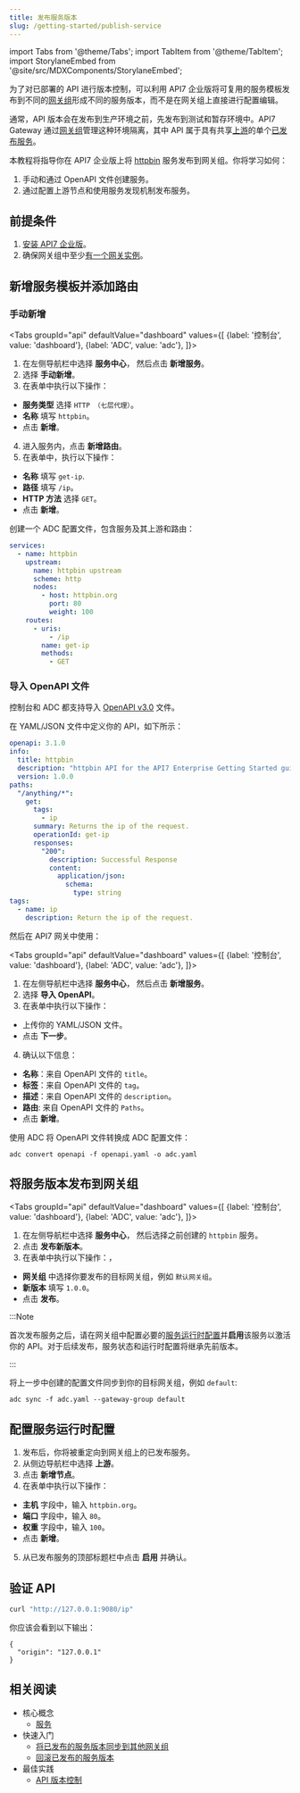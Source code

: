 ```yaml
---
title: 发布服务版本
slug: /getting-started/publish-service
---
```


import Tabs from '@theme/Tabs';
import TabItem from '@theme/TabItem';
import StorylaneEmbed from '@site/src/MDXComponents/StorylaneEmbed';

为了对已部署的 API 进行版本控制，可以利用 API7 企业版将可复用的服务模板发布到不同的[网关组](../key-concepts/gateway-groups.md)形成不同的服务版本，而不是在网关组上直接进行配置编辑。

通常，API 版本会在发布到生产环境之前，先发布到测试和暂存环境中。API7 Gateway 通过[网关组](../key-concepts/gateway-groups.md)管理这种环境隔离，其中 API 属于具有共享[上游](../key-concepts/upstreams.md)的单个[已发布服务](../key-concepts/services.md)。

本教程将指导你在 API7 企业版上将 [httpbin](https://httpbin.org/) 服务发布到网关组。你将学习如何：

1. 手动和通过 OpenAPI 文件创建服务。
2. 通过配置上游节点和使用服务发现机制发布服务。

## 前提条件

1. [安装 API7 企业版](install-api7-ee.md)。
2. 确保网关组中至少[有一个网关实例](add-gateway-instance.md)。

## 新增服务模板并添加路由

### 手动新增

<Tabs
groupId="api"
defaultValue="dashboard"
values={[
{label: '控制台', value: 'dashboard'},
{label: 'ADC', value: 'adc'},
]}>

<TabItem value="dashboard">

1. 在左侧导航栏中选择 **服务中心**， 然后点击 **新增服务**。
2. 选择 **手动新增**。
3. 在表单中执行以下操作：

* **服务类型** 选择 `HTTP （七层代理）`。
* **名称** 填写 `httpbin`。
* 点击 **新增**。

4. 进入服务内，点击 **新增路由**。
5. 在表单中，执行以下操作：

* **名称** 填写 `get-ip`.
* **路径** 填写 `/ip`。
* **HTTP 方法** 选择 `GET`。
* 点击 **新增**。

</TabItem>

<TabItem value="adc">

创建一个 ADC 配置文件，包含服务及其上游和路由：

```yaml title="adc.yaml"
services:
  - name: httpbin
    upstream:
      name: httpbin upstream
      scheme: http
      nodes:
        - host: httpbin.org
          port: 80
          weight: 100
    routes:
      - uris:
          - /ip
        name: get-ip
        methods:
          - GET
```

</TabItem>

</Tabs>

### 导入 OpenAPI 文件

控制台和 ADC 都支持导入 [OpenAPI v3.0](https://swagger.io/specification/) 文件。

在 YAML/JSON 文件中定义你的 API，如下所示：

```yaml title="OpenAPI.yaml"
openapi: 3.1.0
info:
  title: httpbin
  description: "httpbin API for the API7 Enterprise Getting Started guides."
  version: 1.0.0
paths:
  "/anything/*":
    get:
      tags:
        - ip
      summary: Returns the ip of the request.
      operationId: get-ip
      responses:
        "200":
          description: Successful Response
          content:
            application/json:
              schema:
                type: string
tags:
  - name: ip
    description: Return the ip of the request.
```

然后在 API7 网关中使用：

<Tabs
groupId="api"
defaultValue="dashboard"
values={[
{label: '控制台', value: 'dashboard'},
{label: 'ADC', value: 'adc'},
]}>

<TabItem value="dashboard">

1. 在左侧导航栏中选择 **服务中心**， 然后点击 **新增服务**。
2. 选择 **导入 OpenAPI**。
3. 在表单中执行以下操作：

* 上传你的 YAML/JSON 文件。
* 点击 **下一步**。

4. 确认以下信息：

* **名称**：来自 OpenAPI 文件的 `title`。
* **标签**：来自 OpenAPI 文件的 `tag`。
* **描述**：来自 OpenAPI 文件的 `description`。
* **路由**: 来自 OpenAPI 文件的 `Paths`。
* 点击 **新增**。

</TabItem>

<TabItem value="adc">

使用 ADC 将 OpenAPI 文件转换成 ADC 配置文件：

```shell
adc convert openapi -f openapi.yaml -o adc.yaml
```

</TabItem>

</Tabs>

## 将服务版本发布到网关组

<Tabs
groupId="api"
defaultValue="dashboard"
values={[
{label: '控制台', value: 'dashboard'},
{label: 'ADC', value: 'adc'},
]}>

<TabItem value="dashboard">

1. 在左侧导航栏中选择 **服务中心**， 然后选择之前创建的 `httpbin` 服务。
2. 点击 **发布新版本**。
3. 在表单中执行以下操作：，

* **网关组** 中选择你要发布的目标网关组，例如 `默认网关组`。
* **新版本** 填写 `1.0.0`。
* 点击 **发布**。

:::Note

首次发布服务之后，请在网关组中配置必要的[服务运行时配置](../key-concepts/services.md#service-runtime-configurations)并**启用**该服务以激活你的 API。对于后续发布，服务状态和运行时配置将继承先前版本。

:::

</TabItem>

<TabItem value="adc">

将上一步中创建的配置文件同步到你的目标网关组，例如 `default`:

```shell
adc sync -f adc.yaml --gateway-group default
```

</TabItem>

</Tabs>

## 配置服务运行时配置

1. 发布后，你将被重定向到网关组上的已发布服务。
2. 从侧边导航栏中选择 **上游**。
3. 点击 **新增节点**。
4. 在表单中执行以下操作：

* **主机** 字段中，输入 `httpbin.org`。
* **端口** 字段中，输入 `80`。
* **权重** 字段中，输入 `100`。
* 点击 **新增**。

5. 从已发布服务的顶部标题栏中点击 **启用** 并确认。

## 验证 API

```bash
curl "http://127.0.0.1:9080/ip"
```

你应该会看到以下输出：

```text
{
  "origin": "127.0.0.1"
}
```

## 相关阅读

* 核心概念
  * [服务](../key-concepts/services.md)
* 快速入门
  * [将已发布的服务版本同步到其他网关组](sync-service.md)
  * [回滚已发布的服务版本](rollback-service.md)
* 最佳实践
  * [API 版本控制](../best-practices/api-version-control.md)

